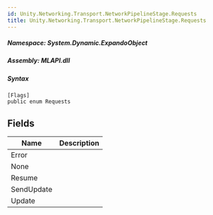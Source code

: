 ```yaml
---  
id: Unity.Networking.Transport.NetworkPipelineStage.Requests  
title: Unity.Networking.Transport.NetworkPipelineStage.Requests  
---
```


<div class="markdown level0 summary">

</div>

<div class="markdown level0 conceptual">

</div>

##### **Namespace**: System.Dynamic.ExpandoObject

##### **Assembly**: MLAPI.dll

##### Syntax

    [Flags]
    public enum Requests

## Fields

| Name | Description |
| -- | -- |
| Error | |
| None | |
| Resume | |
| SendUpdate | |
| Update | |
